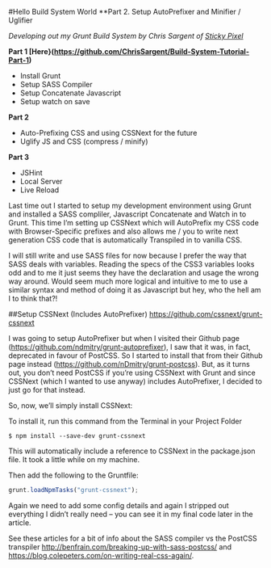 #Hello Build System World
**Part 2. Setup AutoPrefixer and Minifier / Uglifier

*Developing out my Grunt Build System by Chris Sargent of [Sticky Pixel](http://www.stickypixel.com)*

**Part 1 [Here}(https://github.com/ChrisSargent/Build-System-Tutorial-Part-1)**
- Install Grunt
- Setup SASS Compiler
- Setup Concatenate Javascript
- Setup watch on save

**Part 2**
- Auto-Prefixing CSS and using CSSNext for the future
- Uglify JS and CSS (compress / minify)

**Part 3**
- JSHint
- Local Server
- Live Reload

Last time out I started to setup my development environment using Grunt and installed a SASS compliler, Javascript Concatenate and Watch in to Grunt. This time I’m setting up CSSNext which will AutoPrefix my CSS code with Browser-Specific prefixes and also allows me / you to write next generation CSS code that is automatically Transpiled in to vanilla CSS.

I will still write and use SASS files for now because I prefer the way that SASS deals with variables. Reading the specs of the CSS3 variables looks odd and to me it just seems they have the declaration and usage the wrong way around. Would seem much more logical and intuitive to me to use a similar syntax and method of doing it as Javascript but hey, who the hell am I to think that?!

##Setup CSSNext (Includes AutoPrefixer)
https://github.com/cssnext/grunt-cssnext

I was going to setup AutoPrefixer but when I visited their Github page (https://github.com/ndmitry/grunt-autoprefixer), I saw that it was, in fact, deprecated in favour of PostCSS. So I started to install that from their Github page instead (https://github.com/nDmitry/grunt-postcss). But, as it turns out, you don’t need PostCSS if you’re using CSSNext with Grunt and since CSSNext (which I wanted to use anyway) includes AutoPrefixer, I decided to just go for that instead.

So, now, we’ll simply install CSSNext: 

To install it, run this command from the Terminal in your Project Folder

```
$ npm install --save-dev grunt-cssnext
```

This will automatically include a reference to CSSNext in the package.json file. It took a little while on my machine.

Then add the following to the Gruntfile:

```js
grunt.loadNpmTasks("grunt-cssnext");
```

Again we need to add some config details and again I stripped out everything I didn’t really need  – you can see it in my final code later in the article.

See these articles for a bit of info about the SASS compiler vs the PostCSS transpiler http://benfrain.com/breaking-up-with-sass-postcss/ and https://blog.colepeters.com/on-writing-real-css-again/.

